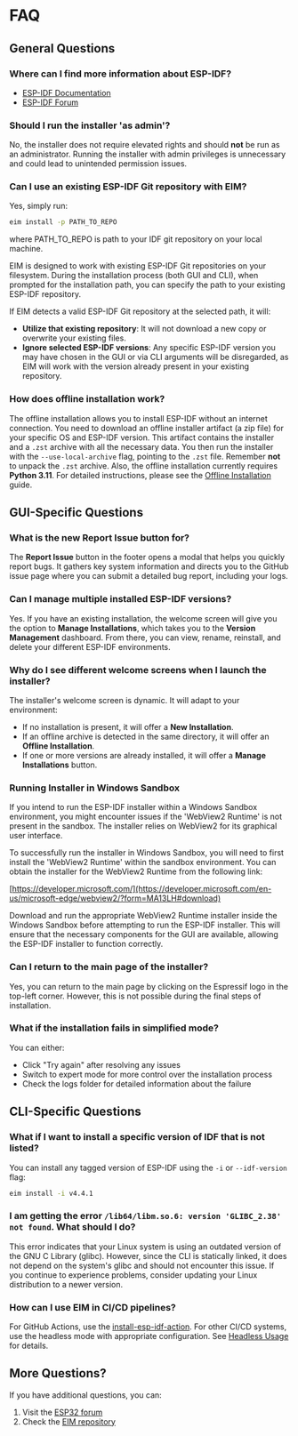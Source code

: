 # FAQ

## General Questions

### Where can I find more information about ESP-IDF?
- [ESP-IDF Documentation](https://docs.espressif.com/projects/esp-idf/en/latest/)
- [ESP-IDF Forum](https://www.esp32.com/viewforum.php?f=20)

### Should I run the installer 'as admin'?
No, the installer does not require elevated rights and should **not** be run as an administrator. Running the installer with admin privileges is unnecessary and could lead to unintended permission issues.

### Can I use an existing ESP-IDF Git repository with EIM?
Yes, simply run:
```bash
eim install -p PATH_TO_REPO
```
where PATH_TO_REPO is path to your IDF git repository on your local machine.


EIM is designed to work with existing ESP-IDF Git repositories on your filesystem. During the installation process (both GUI and CLI), when prompted for the installation path, you can specify the path to your existing ESP-IDF repository.

If EIM detects a valid ESP-IDF Git repository at the selected path, it will:
- **Utilize that existing repository**: It will not download a new copy or overwrite your existing files.
- **Ignore selected ESP-IDF versions**: Any specific ESP-IDF version you may have chosen in the GUI or via CLI arguments will be disregarded, as EIM will work with the version already present in your existing repository.

### How does offline installation work?

The offline installation allows you to install ESP-IDF without an internet connection. You need to download an offline installer artifact (a zip file) for your specific OS and ESP-IDF version. This artifact contains the installer and a `.zst` archive with all the necessary data. You then run the installer with the `--use-local-archive` flag, pointing to the `.zst` file. Remember **not** to unpack the `.zst` archive. Also, the offline installation currently requires **Python 3.11**. For detailed instructions, please see the [Offline Installation](./offline_installation.md) guide.

## GUI-Specific Questions

### What is the new Report Issue button for?

The **Report Issue** button in the footer opens a modal that helps you quickly report bugs. It gathers key system information and directs you to the GitHub issue page where you can submit a detailed bug report, including your logs.

### Can I manage multiple installed ESP-IDF versions?

Yes. If you have an existing installation, the welcome screen will give you the option to **Manage Installations**, which takes you to the **Version Management** dashboard. From there, you can view, rename, reinstall, and delete your different ESP-IDF environments.

### Why do I see different welcome screens when I launch the installer?

The installer's welcome screen is dynamic. It will adapt to your environment:

  * If no installation is present, it will offer a **New Installation**.
  * If an offline archive is detected in the same directory, it will offer an **Offline Installation**.
  * If one or more versions are already installed, it will offer a **Manage Installations** button.

### Running Installer in Windows Sandbox

If you intend to run the ESP-IDF installer within a Windows Sandbox environment, you might encounter issues if the 'WebView2 Runtime' is not present in the sandbox. The installer relies on WebView2 for its graphical user interface.

To successfully run the installer in Windows Sandbox, you will need to first install the 'WebView2 Runtime' within the sandbox environment. You can obtain the installer for the WebView2 Runtime from the following link:

[https://developer.microsoft.com/](https://developer.microsoft.com/en-us/microsoft-edge/webview2/?form=MA13LH#download)

Download and run the appropriate WebView2 Runtime installer inside the Windows Sandbox before attempting to run the ESP-IDF installer. This will ensure that the necessary components for the GUI are available, allowing the ESP-IDF installer to function correctly.

### Can I return to the main page of the installer?
Yes, you can return to the main page by clicking on the Espressif logo in the top-left corner. However, this is not possible during the final steps of installation.

### What if the installation fails in simplified mode?
You can either:
- Click "Try again" after resolving any issues
- Switch to expert mode for more control over the installation process
- Check the logs folder for detailed information about the failure

## CLI-Specific Questions

### What if I want to install a specific version of IDF that is not listed?
You can install any tagged version of ESP-IDF using the `-i` or `--idf-version` flag:
```bash
eim install -i v4.4.1
```

### I am getting the error `/lib64/libm.so.6: version 'GLIBC_2.38' not found`. What should I do?
This error indicates that your Linux system is using an outdated version of the GNU C Library (glibc). However, since the CLI is statically linked, it does not depend on the system's glibc and should not encounter this issue. If you continue to experience problems, consider updating your Linux distribution to a newer version.


### How can I use EIM in CI/CD pipelines?
For GitHub Actions, use the [install-esp-idf-action](https://github.com/espressif/install-esp-idf-action). For other CI/CD systems, use the headless mode with appropriate configuration. See [Headless Usage](./headless_usage.md) for details.

## More Questions?

If you have additional questions, you can:
1. Visit the [ESP32 forum](https://esp32.com/)
2. Check the [EIM repository](https://github.com/espressif/idf-im-ui)
